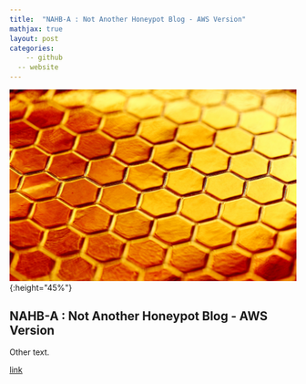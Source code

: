 ```yaml
---
title:  "NAHB-A : Not Another Honeypot Blog - AWS Version"
mathjax: true
layout: post
categories: 
	-- github
  -- website
---
```

![Honey](assets/honey.jpg){:height="45%"}

## NAHB-A : Not Another Honeypot Blog - AWS Version

Other text.

[link](https://github.com/matthewomccorkle)

